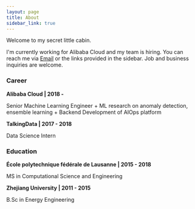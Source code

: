 ```yaml
---
layout: page
title: About
sidebar_link: true
---
```


Welcome to my secret little cabin.

I'm currently working for Alibaba Cloud and my team is hiring. You can reach me via [Email](mailto:mcjxgu@163.com) or the links provided in the sidebar. Job and business inquiries are welcome.

### Career

**Alibaba Cloud \| 2018 -**

Senior Machine Learning Engineer
	+ ML research on anomaly detection, ensemble learning
	+ Backend Development of AIOps platform

[]()

**TalkingData \| 2017 - 2018**

Data Science Intern

### Education

**École polytechnique fédérale de Lausanne \| 2015 - 2018**

MS in Computational Science and Engineering

[]() <!--as blank line-->

**Zhejiang University \| 2011 - 2015**

B.Sc in Energy Engineering
